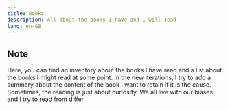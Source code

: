 ```yaml
---
title: Books
description: All about the books I have and I will read
lang: en-GB
---
```


## Note

Here, you can find an inventory about the books I have read and a list about the books I might read at some point. In the new iterations, I try to add a summary about the content of the book I want to retain if it is the cause. Sometimes, the reading is just about curiosity. We all live with our biases and I try to read from differ